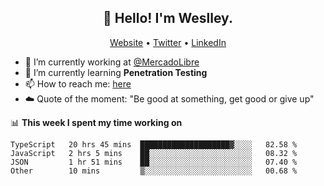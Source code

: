 <h2 align="center">👋 Hello! I'm Weslley.</h2>
<p align="center">
  <a href="http://weslleyneri.com.br">Website</a> •
  <a href="https://twitter.com/Weslley_Neri">Twitter</a> •
  <a href="https://www.linkedin.com/in/weslley-neri-3658908b">LinkedIn</a>
</p>


- 🔭 I’m currently working at [@MercadoLibre](https://github.com/mercadolibre)
- 🌱 I’m currently learning **Penetration Testing**
- 📫 How to reach me: [here](mailto:weslley39@gmail.com)
- ☁️ Quote of the moment: "Be good at something, get good or give up"

📊 **This week I spent my time working on**
<!--START_SECTION:waka-->

```text
TypeScript   20 hrs 45 mins  ████████████████████▓░░░░   82.58 %
JavaScript   2 hrs 5 mins    ██░░░░░░░░░░░░░░░░░░░░░░░   08.32 %
JSON         1 hr 51 mins    ██░░░░░░░░░░░░░░░░░░░░░░░   07.40 %
Other        10 mins         ▒░░░░░░░░░░░░░░░░░░░░░░░░   00.68 %
```

<!--END_SECTION:waka-->

<!-- Inspired by https://github.com/gruselhaus/gruselhaus -->